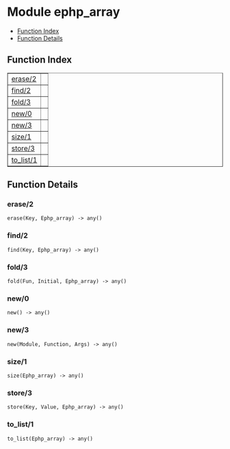 

# Module ephp_array #
* [Function Index](#index)
* [Function Details](#functions)

<a name="index"></a>

## Function Index ##


<table width="100%" border="1" cellspacing="0" cellpadding="2" summary="function index"><tr><td valign="top"><a href="#erase-2">erase/2</a></td><td></td></tr><tr><td valign="top"><a href="#find-2">find/2</a></td><td></td></tr><tr><td valign="top"><a href="#fold-3">fold/3</a></td><td></td></tr><tr><td valign="top"><a href="#new-0">new/0</a></td><td></td></tr><tr><td valign="top"><a href="#new-3">new/3</a></td><td></td></tr><tr><td valign="top"><a href="#size-1">size/1</a></td><td></td></tr><tr><td valign="top"><a href="#store-3">store/3</a></td><td></td></tr><tr><td valign="top"><a href="#to_list-1">to_list/1</a></td><td></td></tr></table>


<a name="functions"></a>

## Function Details ##

<a name="erase-2"></a>

### erase/2 ###

`erase(Key, Ephp_array) -> any()`

<a name="find-2"></a>

### find/2 ###

`find(Key, Ephp_array) -> any()`

<a name="fold-3"></a>

### fold/3 ###

`fold(Fun, Initial, Ephp_array) -> any()`

<a name="new-0"></a>

### new/0 ###

`new() -> any()`

<a name="new-3"></a>

### new/3 ###

`new(Module, Function, Args) -> any()`

<a name="size-1"></a>

### size/1 ###

`size(Ephp_array) -> any()`

<a name="store-3"></a>

### store/3 ###

`store(Key, Value, Ephp_array) -> any()`

<a name="to_list-1"></a>

### to_list/1 ###

`to_list(Ephp_array) -> any()`

